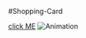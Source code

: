 #Shopping-Card


[click ME](https://62f520cb587a2e00086febd0--comforting-pasca-978f05.netlify.app/)
![Animation](https://user-images.githubusercontent.com/101858286/184177184-6c0524ec-22c7-41d1-98a9-b6fddbd858a8.gif)
